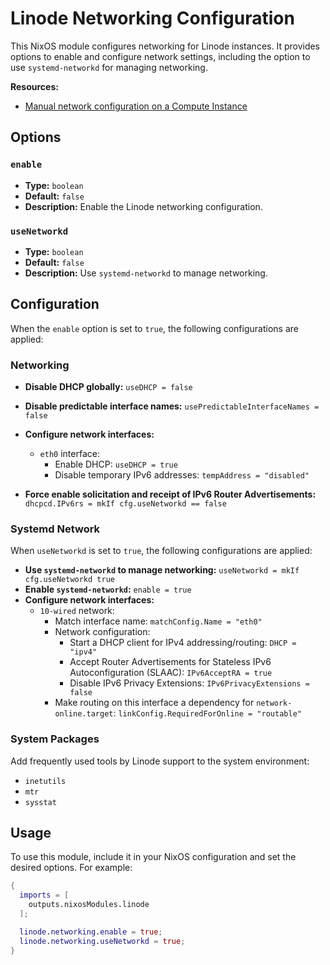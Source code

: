 # Linode Networking Configuration

This NixOS module configures networking for Linode instances. It provides options to enable and configure network settings, including the option to use `systemd-networkd` for managing networking.

**Resources:**

- [Manual network configuration on a Compute Instance](https://techdocs.akamai.com/cloud-computing/docs/manual-network-configuration-on-a-compute-instance)

## Options

### `enable`

- **Type:** `boolean`
- **Default:** `false`
- **Description:** Enable the Linode networking configuration.

### `useNetworkd`

- **Type:** `boolean`
- **Default:** `false`
- **Description:** Use `systemd-networkd` to manage networking.

## Configuration

When the `enable` option is set to `true`, the following configurations are applied:

### Networking

- **Disable DHCP globally:** `useDHCP = false`
- **Disable predictable interface names:** `usePredictableInterfaceNames = false`
- **Configure network interfaces:**
  - `eth0` interface:
    - Enable DHCP: `useDHCP = true`
    - Disable temporary IPv6 addresses: `tempAddress = "disabled"`

- **Force enable solicitation and receipt of IPv6 Router Advertisements:** `dhcpcd.IPv6rs = mkIf cfg.useNetworkd == false`

### Systemd Network

When `useNetworkd` is set to `true`, the following configurations are applied:

- **Use `systemd-networkd` to manage networking:** `useNetworkd = mkIf cfg.useNetworkd true`
- **Enable `systemd-networkd`:** `enable = true`
- **Configure network interfaces:**
  - `10-wired` network:
    - Match interface name: `matchConfig.Name = "eth0"`
    - Network configuration:
      - Start a DHCP client for IPv4 addressing/routing: `DHCP = "ipv4"`
      - Accept Router Advertisements for Stateless IPv6 Autoconfiguration (SLAAC): `IPv6AcceptRA = true`
      - Disable IPv6 Privacy Extensions: `IPv6PrivacyExtensions = false`
    - Make routing on this interface a dependency for `network-online.target`: `linkConfig.RequiredForOnline = "routable"`

### System Packages

Add frequently used tools by Linode support to the system environment:

- `inetutils`
- `mtr`
- `sysstat`

## Usage

To use this module, include it in your NixOS configuration and set the desired options. For example:

```nix
{
  imports = [
    outputs.nixosModules.linode
  ];

  linode.networking.enable = true;
  linode.networking.useNetworkd = true;
}
